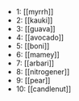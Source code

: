 - 1: [[myrrh]]
- 2: [[kauki]]
- 3: [[guava]]
- 4: [[avocado]]
- 5: [[boni]]
- 6: [[mamey]]
- 7: [[arbari]]
- 8: [[nitrogener]]
- 9: [[pear]]
- 10: [[candlenut]]